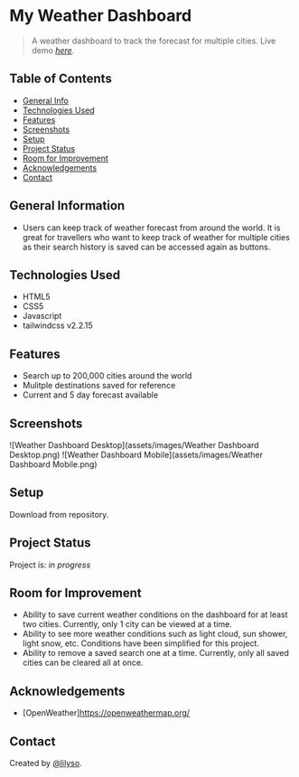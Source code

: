 # My Weather Dashboard

> A weather dashboard to track the forecast for multiple cities.
> Live demo [_here_](https://lilyso.github.io/weather-dashboard/).

## Table of Contents

- [General Info](#general-information)
- [Technologies Used](#technologies-used)
- [Features](#features)
- [Screenshots](#screenshots)
- [Setup](#setup)
- [Project Status](#project-status)
- [Room for Improvement](#room-for-improvement)
- [Acknowledgements](#acknowledgements)
- [Contact](#contact)

## General Information

- Users can keep track of weather forecast from around the world. It is great for travellers who want to keep track of weather for multiple cities as their search history is saved can be accessed again as buttons.

## Technologies Used

- HTML5
- CSS5
- Javascript
- tailwindcss v2.2.15

## Features

- Search up to 200,000 cities around the world
- Mulitple destinations saved for reference
- Current and 5 day forecast available

## Screenshots

![Weather Dashboard Desktop](assets/images/Weather Dashboard Desktop.png)
![Weather Dashboard Mobile](assets/images/Weather Dashboard Mobile.png)

## Setup

Download from repository.

## Project Status

Project is: _in progress_

## Room for Improvement

- Ability to save current weather conditions on the dashboard for at least two cities. Currently, only 1 city can be viewed at a time.
- Ability to see more weather conditions such as light cloud, sun shower, light snow, etc. Conditions have been simplified for this project.
- Ability to remove a saved search one at a time. Currently, only all saved cities can be cleared all at once.

## Acknowledgements

- [OpenWeather]https://openweathermap.org/

## Contact

Created by [@lilyso](https://github.com/lilyso).
